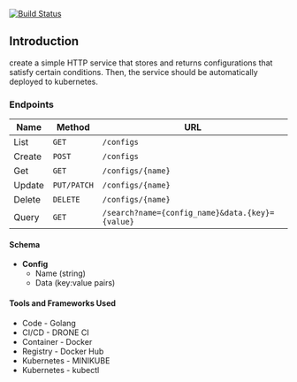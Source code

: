 [![Build Status](https://cloud.drone.io/api/badges/ChaturvediSulabh/CICDWithGolangDockerMinikube/status.svg)](https://cloud.drone.io/ChaturvediSulabh/CICDWithGolangDockerMinikube)
## Introduction

create a simple HTTP service that stores and returns configurations that satisfy certain conditions. Then, the service should be automatically deployed to kubernetes.

### Endpoints


| Name   | Method      | URL
| ---    | ---         | ---
| List   | `GET`       | `/configs`
| Create | `POST`      | `/configs`
| Get    | `GET`       | `/configs/{name}`
| Update | `PUT/PATCH` | `/configs/{name}`
| Delete | `DELETE`    | `/configs/{name}`
| Query  | `GET`       | `/search?name={config_name}&data.{key}={value}`


#### Schema

- **Config**
  - Name (string)
  - Data (key:value pairs)


#### Tools and Frameworks Used
- Code - Golang
- CI/CD - DRONE CI
- Container - Docker
- Registry - Docker Hub
- Kubernetes - MINIKUBE
- Kubernetes - kubectl
